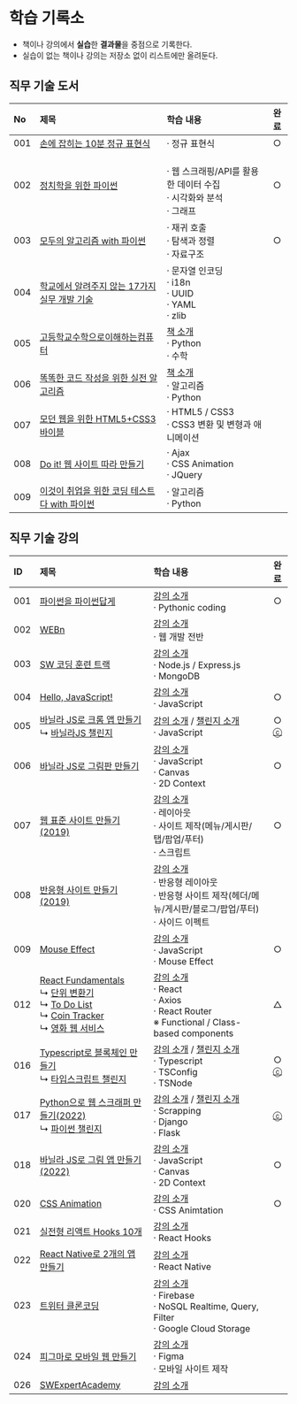 # **학습 기록소**

* 책이나 강의에서 **실습**한 **결과물**을 중점으로 기록한다.
* 실습이 없는 책이나 강의는 저장소 없이 리스트에만 올려둔다.

## 직무 기술 도서
|No|제목|학습 내용|완료|
|:---|:---|:---|:---:|
|001|[손에 잡히는 10분 정규 표현식](https://github.com/hwahyeon/book-learn-regex)|· 정규 표현식|○|
|002|[정치학을 위한 파이썬](https://github.com/hwahyeon/book-python-politics)|<br>· 웹 스크래핑/API를 활용한 데이터 수집<br>· 시각화와 분석<br>· 그래프|○|
|003|[모두의 알고리즘 with 파이썬](https://github.com/hwahyeon/book-py-algoeveryone)|· 재귀 호출<br>· 탐색과 정렬<br>· 자료구조|○|
|004|[학교에서 알려주지 않는 17가지 실무 개발 기술](https://github.com/hwahyeon/book-17skills)|· 문자열 인코딩<br>· i18n<br>· UUID<br>· YAML<br>· zlib||
|005|[고등학교수학으로이해하는컴퓨터]()|[책 소개](https://digital.kyobobook.co.kr/digital/ebook/ebookDetail.ink?barcode=480D181026670)<br>· Python<br>· 수학||
|006|[똑똑한 코드 작성을 위한 실전 알고리즘](https://github.com/hwahyeon/python-learning-algorithms)|[책 소개](https://www.hanbit.co.kr/store/books/look.php?p_code=B3563253053)<br>· 알고리즘<br>· Python||
|007|[모던 웹을 위한 HTML5+CSS3 바이블](https://github.com/hwahyeon/book-html5css3)|· HTML5 / CSS3 <br>· CSS3 변환 및 변형과 애니메이션||
|008|[Do it! 웹 사이트 따라 만들기](https://github.com/hwahyeon/book-doit-website)|· Ajax <br>· CSS Animation <br>· JQuery||
|009|[이것이 취업을 위한 코딩 테스트다 with 파이썬](https://github.com/hwahyeon/book-pycotest-guide)|· 알고리즘 <br>· Python||


## 직무 기술 강의
|ID|제목|학습 내용|완료|
|:---|:---|:---|:---:|
|001|[파이썬을 파이썬답게](https://github.com/hwahyeon/Study/tree/main/%ED%8C%8C%EC%9D%B4%EC%8D%AC%EC%9D%84%20%ED%8C%8C%EC%9D%B4%EC%8D%AC%EB%8B%B5%EA%B2%8C)|[강의 소개](https://programmers.co.kr/learn/courses/4008)<br>· Pythonic coding|○|
|002|[WEBn](https://github.com/hwahyeon/Web_Open)|[강의 소개](https://opentutorials.org/course/3083)<br>· 웹 개발 전반||
|003|[SW 코딩 훈련 트랙](https://github.com/hwahyeon/2022SW_elice)|[강의 소개](https://2022aionline.elice.io/tracks/2515/info)<br>· Node.js / Express.js<br>· MongoDB||
|004|[Hello, JavaScript!](https://github.com/hwahyeon/Study/tree/main/Hello%2C%20JavaScript!)|[강의 소개](https://programmers.co.kr/learn/courses/3)<br>· JavaScript|○|
|005|[바닐라 JS로 크롬 앱 만들기](https://github.com/hwahyeon/browserjs)<br/>↳ [바닐라JS 챌린지](https://github.com/hwahyeon/Study_private/tree/main/%EB%B0%94%EB%8B%90%EB%9D%BCJS%20%EC%B1%8C%EB%A6%B0%EC%A7%80)|[강의 소개](https://nomadcoders.co/javascript-for-beginners) / [챌린지 소개](https://nomadcoders.co/vanillajs-challenge)<br>· JavaScript|○<br>[ⓒ](https://nomadcoders.co/certs/4cfec4d7-7beb-4cf5-b0b9-04d7c63259f4)|
|006|[바닐라 JS로 그림판 만들기](https://github.com/hwahyeon/paintjs)|[강의 소개](https://nomadcoders.co/javascript-for-beginners-2)<br>· JavaScript<br>· Canvas<br>· 2D Context|○|
|007|[웹 표준 사이트 만들기(2019)](https://github.com/hwahyeon/lecture_wb/tree/main/01WEBSTANDARD)|[강의 소개](https://www.youtube.com/playlist?list=PL4UVBBIc6giKixok-bC7XVEx0ZFsngr5Z)<br>· 레이아웃<br>· 사이트 제작(메뉴/게시판/탭/팝업/푸터)<br>· 스크립트|○|
|008|[반응형 사이트 만들기(2019)](https://github.com/hwahyeon/lecture_wb/tree/main/02RESPONSIVE)|[강의 소개](https://www.youtube.com/watch?v=52TT7SLexxE&list=PL4UVBBIc6giL7ygRa-P7UExEKqZgx4t9K)<br>· 반응형 레이아웃<br>· 반응형 사이트 제작(헤더/메뉴/게시판/블로그/팝업/푸터)<br>· 사이드 이펙트||
|009|[Mouse Effect](https://github.com/hwahyeon/lecture_wb/tree/main/MouseEffect)|[강의 소개](https://www.youtube.com/watch?v=lNptKy93sf4&list=PL4UVBBIc6giI9zDQvx9z8CiRAh7WB8-3J)<br>· JavaScript<br>· Mouse Effect|○|
|012|[React Fundamentals](https://github.com/hwahyeon/reactjs)<br>↳ [단위 변환기](https://github.com/hwahyeon/reactjs/tree/main/UnitsConverter)<br>↳ [To Do List](https://github.com/hwahyeon/reactjs_small)<br>↳ [Coin Tracker](https://github.com/hwahyeon/reactjs_small)<br>↳ [영화 웹 서비스](https://github.com/hwahyeon/reactjs_movieapp)|[강의 소개](https://nomadcoders.co/react-for-beginners)<br>· React<br>· Axios<br>· React Router<br>※ Functional / Class-based components|△|
|016|[Typescript로 블록체인 만들기](https://github.com/hwahyeon/TS_blockchain)<br/>↳ [타입스크립트 챌린지](https://github.com/hwahyeon/Study_private/tree/main/%ED%83%80%EC%9E%85%EC%8A%A4%ED%81%AC%EB%A6%BD%ED%8A%B8%20%EC%B1%8C%EB%A6%B0%EC%A7%80)|[강의 소개](https://nomadcoders.co/typescript-for-beginners) / [챌린지 소개](https://nomadcoders.co/typescript-challenge)<br>· Typescript<br>· TSConfig<br>· TSNode|○<br>[ⓒ](https://nomadcoders.co/certs/d19dbd4f-5b7e-4e1d-a129-67dec33bec9b)|
|017|[Python으로 웹 스크래퍼 만들기(2022)](https://github.com/hwahyeon/Python_Nomad)<br/>↳ [파이썬 챌린지](https://github.com/hwahyeon/Study_private/tree/main/%ED%8C%8C%EC%9D%B4%EC%8D%AC%20%EC%B1%8C%EB%A6%B0%EC%A7%80)|[강의 소개](https://nomadcoders.co/python-for-beginners) / [챌린지 소개](https://nomadcoders.co/python-challenge)<br>· Scrapping<br>· Django<br>· Flask|[ⓒ](https://nomadcoders.co/certs/528f75a1-57a6-498a-94af-b2a718cf62fa)|
|018|[바닐라 JS로 그림 앱 만들기(2022)](https://github.com/hwahyeon/mememakerjs)|[강의 소개](https://nomadcoders.co/javascript-for-beginners-2)<br>· JavaScript<br>· Canvas<br>· 2D Context|○|
|020|[CSS Animation](https://github.com/hwahyeon/lecture_wb/tree/main/CSS_Animation)|[강의 소개](https://www.youtube.com/Webstoryboy)<br>· CSS Animtation|○|
|021|[실전형 리액트 Hooks 10개](https://github.com/hwahyeon/reacthooks)|[강의 소개](https://nomadcoders.co/react-hooks-introduction)<br>· React Hooks||
|022|[React Native로 2개의 앱 만들기]()|[강의 소개](https://nomadcoders.co/react-native-for-beginners)<br>· React Native||
|023|[트위터 클론코딩]()|[강의 소개](https://nomadcoders.co/nwitter)<br>· Firebase<br>· NoSQL Realtime, Query, Filter<br>· Google Cloud Storage||
|024|[피그마로 모바일 웹 만들기](https://github.com/hwahyeon/lecture_wb/tree/main/04MOBILE)|[강의 소개](https://www.youtube.com/playlist?list=PL4UVBBIc6giJfhwzLnjDbyXL9tG_cHIo1)<br>· Figma<br>· 모바일 사이트 제작||
|026|[SWExpertAcademy](https://github.com/hwahyeon/SWExpertAcademy)|[강의 소개]()<br>||
